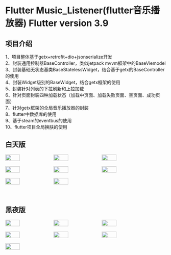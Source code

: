 # Flutter Music_Listener(flutter音乐播放器) Flutter version  3.9 <br>
## 项目介绍 <br>
1、项目整体基于getx+retrofit+dio+jsonserialize开发 <br>
2、封装通用控制器BaseController，类似jetpack mvvm框架中的BaseViemodel <br>
3、封装基础无状态基类BaseStatelessWidget，结合基于getx的BaseController的使用 <br>
4、封装Widget级别的BaseWidget，结合getx框架的使用 <br>
5、封装针对列表的下拉刷新和上拉加载 <br>
6、针对页面封装四种加载状态（加载中页面、加载失败页面、空页面、成功页面） <br>
7、针对getx框架的全局音乐播放器的封装 <br>
8、flutter中数据库的使用 <br>
9、基于steam的eventbus的使用 <br>
10、flutter项目全局换肤的使用 <br>

## 白天版 <br>
<div style="display: flex; flex-direction: row">
<img src="https://s2.loli.net/2023/04/11/cDp5lJRPxXKiI8v.jpg" width="30%">
<img src="https://s2.loli.net/2023/04/11/cPntXUlr5mTgZzw.jpg" width="30%">
<img src="https://s2.loli.net/2023/04/11/9xKtByGVvg47UAR.jpg" width="30%">
</div>
<br>
<div style="display: flex; flex-direction: row">
<img src="https://s2.loli.net/2023/04/11/btiFaGdl8eAPy6g.jpg" width="30%">
<img src="https://s2.loli.net/2023/04/11/Zf43mNWDt6FJTMi.jpg" width="30%">
<img src="https://s2.loli.net/2023/04/11/xMFj3wI2y8ZsPuS.jpg" width="30%">
</div>

<br>
<div style="display: flex; flex-direction: row">
<img src="https://s2.loli.net/2023/04/11/MwyEaU1G8Vgx9Ld.jpg" width="30%">
<img src="https://s2.loli.net/2023/04/11/eCzQB2bH9nsT5vf.jpg" width="30%">
</div>

<br>
<br>

## 黑夜版 <br>
<div style="display: flex; flex-direction: row">
<img src="https://s2.loli.net/2023/04/11/LhgV6JGia1CfZnj.png" width="30%">
<img src="https://s2.loli.net/2023/04/11/f1RXe6hlYS3zdPg.png" width="30%">
<img src="https://s2.loli.net/2023/04/11/tcsJKd37NzwYFL8.png" width="30%">
</div>

<br>
<div style="display: flex; flex-direction: row">
<img src="https://s2.loli.net/2023/04/11/aSHdUnLo2ICuAlY.png" width="30%">
<img src="https://s2.loli.net/2023/04/11/HldWLYijMD5fCaQ.png" width="30%">
<img src="https://s2.loli.net/2023/04/11/TsjQfCeGEuLUP6Z.png" width="30%">
</div>

<br>
<div style="display: flex; flex-direction: row">
<img src="https://s2.loli.net/2023/04/11/DASFQVbxE8TLmYI.png" width="30%">
</div>